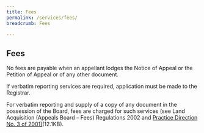 ```yaml
---
title: Fees
permalink: /services/fees/
breadcrumb: Fees

---
```



Fees
---
No fees are payable when an appellant lodges the Notice of Appeal or the Petition of Appeal or of any other document.

If verbatim reporting services are required, application must be made to the Registrar.

For verbatim reporting and supply of a copy of any document in the possession of the Board, fees are charged for such services (see Land Acquisition (Appeals Board – Fees) Regulations 2002 and [Practice Direction No. 3 of 2001)](/files/PracticeDirection-PD3-2001-12Aug091.pdf)(12.1KB).
